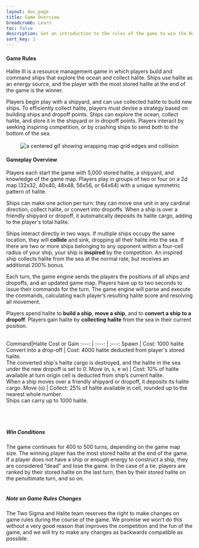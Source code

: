 ```yaml
---
layout: doc_page
title: Game Overview
breadcrumb: Learn
toc: false
description: Get an introduction to the rules of the game to win the Halite AI Programming Challenge.
sort_key: 1
---
```


<div class="doc-section" markdown="1">

#### Game Rules

Halite III is a resource management game in which players build and command ships that explore the ocean and collect halite. Ships use halite as an energy source, and the player with the most stored halite at the end of the game is the winner.

Players begin play with a shipyard, and can use collected halite to build new ships. To efficiently collect halite, players must devise a strategy based on building ships and dropoff points. Ships can explore the ocean, collect halite, and store it in the shipyard or in dropoff points. Players interact by seeking inspiring competition, or by crashing ships to send both to the bottom of the sea.
<br/><br/>
<span style="display:block;text-align:center">![a centered gif showing wrapping map grid edges and collision](/assets/images/map_inspiration.gif)</span>
</div>

<div class="doc-section" markdown="1">

#### Gameplay Overview

Players each start the game with 5,000 stored halite, a shipyard, and knowledge of the game map. Players play in groups of two or four on a 2d map (32x32, 40x40, 48x48, 56x56, or 64x64) with a unique symmetric pattern of halite.

Ships can make one action per turn: they can move one unit in any cardinal direction, collect halite, or convert into dropoffs. When a ship is over a friendly shipyard or dropoff, it automatically deposits its halite cargo, adding to the player's total halite.

Ships interact directly in two ways. If multiple ships occupy the same location, they will **collide** and sink, dropping all their halite into the sea. If there are two or more ships belonging to any opponent within a four-cell radius of your ship, your ship is **inspired** by the competition. An inspired ship collects halite from the sea at the normal rate, but receives an additional 200% bonus.

Each turn, the game engine sends the players the positions of all ships and dropoffs, and an updated game map. Players have up to two seconds to issue their commands for the turn. The game engine will parse and execute the commands, calculating each player’s resulting halite score and resolving all movement.

Players spend halite to **build a ship**,  **move a ship**, and to **convert a ship to a dropoff**. Players gain halite by **collecting halite** from the sea in their current position.
<br/><br/>

Command|Halite Cost or Gain
:---: | :---: | :---:
Spawn | Cost: 1000 halite
Convert into a drop-off  | Cost: 4000 halite deducted from player's stored halite. <br/> The converted ship's halite cargo is destroyed, and the halite in the sea under the new dropoff is set to 0.
Move (n, s, e w) | Cost: 10% of halite available at turn origin cell is deducted from ship’s current halite. <br/>When a ship moves over a friendly shipyard or dropoff, it deposits its halite cargo.
Move (o) | Collect: 25% of halite available in cell, rounded up to the nearest whole number. <br/>Ships can carry up to 1000 halite.

<br/><br/>

##### Win Conditions
The game continues for 400 to 500 turns, depending on the game map size. The winning player has the most stored halite at the end of the game. If a player does not have a ship or enough energy to construct a ship, they are considered “dead” and lose the game. In the case of a tie, players are ranked by their stored halite on the last turn, then by their stored halite on the penultimate turn, and so on.
<br/><br/>

##### Note on Game Rules Changes
The Two Sigma and Halite team reserves the right to make changes on game rules during the course of the game. We promise we won’t do this without a very good reason that improves the competition and the fun of the game, and we will try to make any changes as backwards compatible as possible.


</div>
